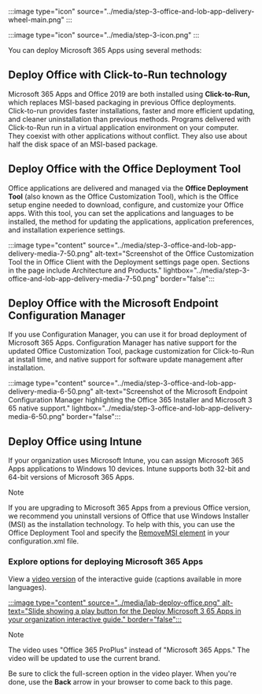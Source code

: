 :::image type="icon" source="../media/step-3-office-and-lob-app-delivery-wheel-main.png" :::

:::image type="icon" source="../media/step-3-icon.png" :::

You can deploy Microsoft 365 Apps using several methods:

## Deploy Office with Click-to-Run technology

Microsoft 365 Apps and Office 2019 are both installed using **Click-to-Run,** which replaces MSI-based packaging in previous Office deployments. Click-to-run provides faster installations, faster and more efficient updating, and cleaner uninstallation than previous methods. Programs delivered with Click-to-Run run in a virtual application environment on your computer. They coexist with other applications without conflict. They also use about half the disk space of an MSI-based package.

## Deploy Office with the Office Deployment Tool

Office applications are delivered and managed via the **Office Deployment Tool** (also known as the Office Customization Tool), which is the Office setup engine needed to download, configure, and customize your Office apps. With this tool, you can set the applications and languages to be installed, the method for updating the applications, application preferences, and installation experience settings.

:::image type="content" source="../media/step-3-office-and-lob-app-delivery-media-7-50.png" alt-text="Screenshot of the Office Customization Tool the in Office Client with the Deployment settings page open. Sections in the page include Architecture and Products." lightbox="../media/step-3-office-and-lob-app-delivery-media-7-50.png" border="false":::

## Deploy Office with the Microsoft Endpoint Configuration Manager

If you use Configuration Manager, you can use it for broad deployment of Microsoft 365 Apps. Configuration Manager has native support for the updated Office Customization Tool, package customization for Click-to-Run at install time, and native support for software update management after installation.

:::image type="content" source="../media/step-3-office-and-lob-app-delivery-media-6-50.png" alt-text="Screenshot of the Microsoft Endpoint Configuration Manager highlighting the Office 365 Installer and Microsoft 3 65 native support." lightbox="../media/step-3-office-and-lob-app-delivery-media-6-50.png" border="false":::

## Deploy Office using Intune

If your organization uses Microsoft Intune, you can assign Microsoft 365 Apps applications to Windows 10 devices. Intune supports both 32-bit and 64-bit versions of Microsoft 365 Apps.

> [!NOTE]
> If you are upgrading to Microsoft 365 Apps from a previous Office version, we recommend you uninstall versions of Office that use Windows Installer (MSI) as the installation technology. To help with this, you can use the Office Deployment Tool and specify the [RemoveMSI element]( /deployoffice/upgrade-from-msi-version) in your configuration.xml file.

### Explore options for deploying Microsoft 365 Apps

View a [video version](https://www.microsoft.com/videoplayer/embed/RE44vA8) of the interactive guide (captions available in more languages).

[:::image type="content" source="../media/lab-deploy-office.png" alt-text="Slide showing a play button for the Deploy Microsoft 3 65 Apps in your organization interactive guide." border="false":::](https://mslearn.cloudguides.com/guides/Deploy%20Office%20365%20ProPlus%20in%20your%20organization)

> [!NOTE]
> The video uses "Office 365 ProPlus" instead of "Microsoft 365 Apps." The video will be updated to use the current brand.

Be sure to click the full-screen option in the video player. When you're done, use the **Back** arrow in your browser to come back to this page.
